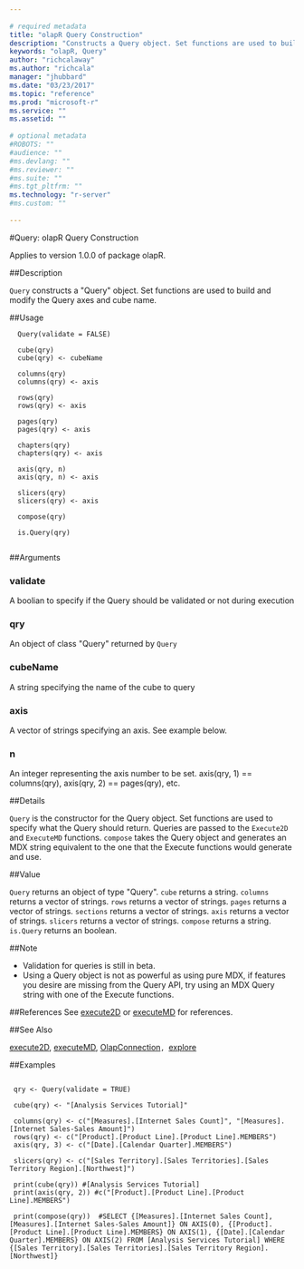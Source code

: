 ```yaml
--- 
 
# required metadata 
title: "olapR Query Construction" 
description: "Constructs a Query object. Set functions are used to build and modify the axes and cube name. " 
keywords: "olapR, Query" 
author: "richcalaway"
ms.author: "richcala" 
manager: "jhubbard" 
ms.date: "03/23/2017" 
ms.topic: "reference" 
ms.prod: "microsoft-r" 
ms.service: "" 
ms.assetid: "" 
 
# optional metadata 
#ROBOTS: "" 
#audience: "" 
#ms.devlang: "" 
#ms.reviewer: "" 
#ms.suite: "" 
#ms.tgt_pltfrm: "" 
ms.technology: "r-server" 
#ms.custom: "" 
 
--- 
```

 
 #Query: olapR Query Construction

 Applies to version 1.0.0 of package olapR.
 
 
 ##Description
 
`Query` constructs a "Query" object. Set functions are used to build and modify the Query axes and cube name.
 
 
 
 ##Usage

```   
  Query(validate = FALSE)
  
  cube(qry)
  cube(qry) <- cubeName
  
  columns(qry)
  columns(qry) <- axis
  
  rows(qry)
  rows(qry) <- axis
  
  pages(qry)
  pages(qry) <- axis
  
  chapters(qry)
  chapters(qry) <- axis
  
  axis(qry, n)
  axis(qry, n) <- axis
  
  slicers(qry)
  slicers(qry) <- axis
  
  compose(qry)
  
  is.Query(qry)
 
```
 
 
 ##Arguments

   
    
 ### validate
 A boolian to specify if the Query should be validated or not during execution 
  
    
 ### qry
 An object of class "Query" returned by `Query` 
  
    
 ### cubeName
 A string specifying the name of the cube to query 
  
    
 ### axis
 A vector of strings specifying an axis. See example below. 
  
    
 ### n
 An integer representing the axis number to be set. axis(qry, 1) == columns(qry), axis(qry, 2) == pages(qry), etc. 
  
 
 
 
 ##Details
 
`Query` is the constructor for the Query object. Set functions are used to specify what the Query should return. Queries are passed to the `Execute2D` and `ExecuteMD` functions. `compose` takes the Query object and generates an MDX string equivalent to the one that the Execute functions would generate and use.
 
 
 
 ##Value
 
`Query` returns an object of type "Query". 
`cube` returns a string. 
`columns` returns a vector of strings. 
`rows` returns a vector of strings. 
`pages` returns a vector of strings. 
`sections` returns a vector of strings. 
`axis` returns a vector of strings. 
`slicers` returns a vector of strings. 
`compose` returns a string. 
`is.Query` returns an boolean.
 
 
 ##Note
 
- Validation for queries is still in beta.
- Using a Query object is not as powerful as using pure MDX, if features you desire are missing from the Query API, try using an MDX Query string with one of the Execute functions.
 
 
 
 ##References
  See [execute2D](execute2d.md) or [executeMD](executemd.md) for references.  
 
 
 ##See Also
 
[execute2D](execute2d.md), [executeMD](executemd.md), [OlapConnection](olapconnection.md)`, `[explore](explore.md)
   
 
 ##Examples

 ```
   
  qry <- Query(validate = TRUE)
  
  cube(qry) <- "[Analysis Services Tutorial]"
  
  columns(qry) <- c("[Measures].[Internet Sales Count]", "[Measures].[Internet Sales-Sales Amount]")
  rows(qry) <- c("[Product].[Product Line].[Product Line].MEMBERS") 
  axis(qry, 3) <- c("[Date].[Calendar Quarter].MEMBERS")
  
  slicers(qry) <- c("[Sales Territory].[Sales Territories].[Sales Territory Region].[Northwest]")
  
  print(cube(qry)) #[Analysis Services Tutorial]
  print(axis(qry, 2)) #c("[Product].[Product Line].[Product Line].MEMBERS") 
  
  print(compose(qry))  #SELECT {[Measures].[Internet Sales Count], [Measures].[Internet Sales-Sales Amount]} ON AXIS(0), {[Product].[Product Line].[Product Line].MEMBERS} ON AXIS(1), {[Date].[Calendar Quarter].MEMBERS} ON AXIS(2) FROM [Analysis Services Tutorial] WHERE {[Sales Territory].[Sales Territories].[Sales Territory Region].[Northwest]}
 
```
 
